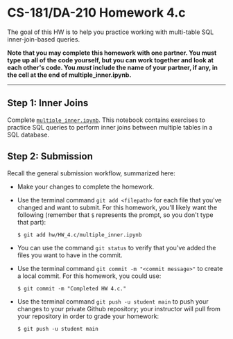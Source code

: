 # CS-181/DA-210 Homework 4.c

The goal of this HW is to help you practice working with multi-table SQL inner-join-based queries.

**Note that you may complete this homework with one partner.  You must type up all of the code yourself, but you can work together and look at each other's code.  You _must_ include the name of your partner, if any, in the cell at the end of multiple_inner.ipynb.**

---

## Step 1: Inner Joins

Complete [`multiple_inner.ipynb`](multiple_inner.ipynb).  This notebook contains exercises to practice SQL queries to perform inner joins between multiple tables in a SQL database.

## Step 2: Submission

Recall the general submission workflow, summarized here:

- Make your changes to complete the homework.

- Use the terminal command `git add <filepath>` for each file that you've changed and want to submit.  For this homework, you'll likely want the following (remember that `$` represents the prompt, so you don't type that part):

    ```
    $ git add hw/HW_4.c/multiple_inner.ipynb
    ```

- You can use the command `git status` to verify that you've added the files you want to have in the commit.

- Use the terminal command `git commit -m "<commit message>"` to create a local commit.  For this homework, you could use:

    ```
    $ git commit -m "Completed HW 4.c."
    ```

- Use the terminal command `git push -u student main` to push your changes to your private Github repository; your instructor will pull from your repository in order to grade your homework:

    ```
    $ git push -u student main
    ```